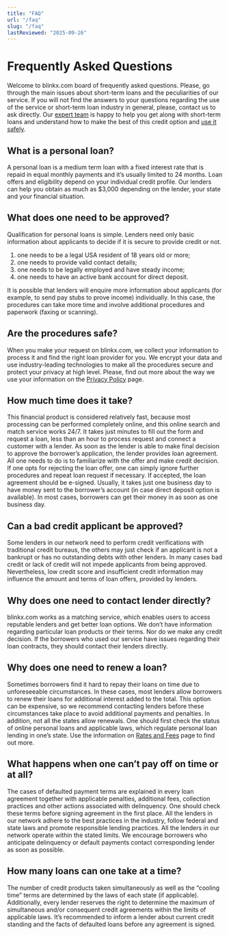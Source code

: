 ```yaml
---
title: "FAQ"
url: "/faq"
slug: "/faq"
lastReviewed: "2025-09-26"
---
```


Frequently Asked Questions
=============================

Welcome to blinkx.com board of frequently asked questions. Please, go through the main issues about short-term loans and the peculiarities of our service. If you will not find the answers to your questions regarding the use of the service or short-term loan industry in general, please, contact us to ask directly. Our [expert team](https://blinkx.com/meet-our-team/) is happy to help you get along with short-term loans and understand how to make the best of this credit option and [use it safely](https://blinkx.com/responsible-lending-policy/).

What is a personal loan?
------------------------

A personal loan is a medium term loan with a fixed interest rate that is repaid in equal monthly payments and it’s usually limited to 24 months. Loan offers and eligibility depend on your individual credit profile. Our lenders can help you obtain as much as $3,000 depending on the lender, your state and your financial situation.

What does one need to be approved?
----------------------------------

Qualification for personal loans is simple. Lenders need only basic information about applicants to decide if it is secure to provide credit or not.

1.  one needs to be a legal USA resident of 18 years old or more;
2.  one needs to provide valid contact details;
3.  one needs to be legally employed and have steady income;
4.  one needs to have an active bank account for direct deposit.

It is possible that lenders will enquire more information about applicants (for example, to send pay stubs to prove income) individually. In this case, the procedures can take more time and involve additional procedures and paperwork (faxing or scanning).

Are the procedures safe?
------------------------

When you make your request on blinkx.com, we collect your information to process it and find the right loan provider for you. We encrypt your data and use industry-leading technologies to make all the procedures secure and protect your privacy at high level. Please, find out more about the way we use your information on the [Privacy Policy](https://businessfinancenews.com/privacy-policy/) page.

How much time does it take?
---------------------------

This financial product is considered relatively fast, because most processing can be performed completely online, and this online search and match service works 24/7. It takes just minutes to fill out the form and request a loan, less than an hour to process request and connect a customer with a lender. As soon as the lender is able to make final decision to approve the borrower’s application, the lender provides loan agreement. All one needs to do is to familiarize with the offer and make credit decision. If one opts for rejecting the loan offer, one can simply ignore further procedures and repeat loan request if necessary. If accepted, the loan agreement should be e-signed. Usually, it takes just one business day to have money sent to the borrower’s account (in case direct deposit option is available). In most cases, borrowers can get their money in as soon as one business day.

Can a bad credit applicant be approved?
---------------------------------------

Some lenders in our network need to perform credit verifications with traditional credit bureaus, the others may just check if an applicant is not a bankrupt or has no outstanding debts with other lenders. In many cases bad credit or lack of credit will not impede applicants from being approved. Nevertheless, low credit score and insufficient credit information may influence the amount and terms of loan offers, provided by lenders.

Why does one need to contact lender directly?
---------------------------------------------

blinkx.com works as a matching service, which enables users to access reputable lenders and get better loan options. We don’t have information regarding particular loan products or their terms. Nor do we make any credit decision. If the borrowers who used our service have issues regarding their loan contracts, they should contact their lenders directly.

Why does one need to renew a loan?
----------------------------------

Sometimes borrowers find it hard to repay their loans on time due to unforeseeable circumstances. In these cases, most lenders allow borrowers to renew their loans for additional interest added to the total. This option can be expensive, so we recommend contacting lenders before these circumstances take place to avoid additional payments and penalties. In addition, not all the states allow renewals. One should first check the status of online personal loans and applicable laws, which regulate personal loan lending in one’s state. Use the information on [Rates and Fees](https://blinkx.com/rates-and-fees/) page to find out more.

What happens when one can’t pay off on time or at all?
------------------------------------------------------

The cases of defaulted payment terms are explained in every loan agreement together with applicable penalties, additional fees, collection practices and other actions associated with delinquency. One should check these terms before signing agreement in the first place. All the lenders in our network adhere to the best practices in the industry, follow federal and state laws and promote responsible lending practices. All the lenders in our network operate within the stated limits. We encourage borrowers who anticipate delinquency or default payments contact corresponding lender as soon as possible.

How many loans can one take at a time?
--------------------------------------

The number of credit products taken simultaneously as well as the “cooling time” terms are determined by the laws of each state (if applicable). Additionally, every lender reserves the right to determine the maximum of simultaneous and/or consequent credit agreements within the limits of applicable laws. It’s recommended to inform a lender about current credit standing and the facts of defaulted loans before any agreement is signed.
